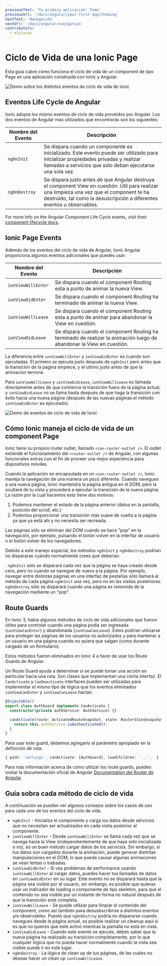```yaml
---
previousText: 'Tu primera aplicación: Tema'
previousUrl: '/docs/angular/your-first-app/theming'
nextText: 'Navegación'
nextUrl: '/docs/angular/navigation'
contributors:
  - elylucas
---
```


# Ciclo de Vida de una Ionic Page

Esta guía cubre cómo funciona el ciclo de vida de un component de tipo Page en una aplicación construida con Ionic y Angular.

![Demo sobre los distintos eventos de ciclo de vida de Ionic](/docs/assets/img/guides/lifecycle/ioniclifecycle.png)

## Eventos Life Cycle de Angular

Ionic adopta los mismo eventos de ciclo de vida proveídos por Angular. Los dos eventos de Angular mas utilizados que encontrarás son los siguientes:

| Nombre del Evento | Descripción                                                                                                                                                                                                           |
| ----------------- | --------------------------------------------------------------------------------------------------------------------------------------------------------------------------------------------------------------------- |
| `ngOnInit`        | Se dispara cuando un componente es inicializado. Este evento puede ser utilizado para inicializar propiedades privadas y realizar llamadas a servicios que solo deban ejecutarse una sola vez.                        |
| `ngOnDestroy`     | Se dispara justo antes de que Angular destruya el component View en cuestión. Útil para realizar una limpieza una vez que el component te ha destruido, tal como la desuscripción a diferentes eventos u observables. |


For more info on the Angular Component Life Cycle events, visit their [component lifecycle docs](https://angular.io/guide/lifecycle-hooks).

## Ionic Page Events

Además de los eventos del ciclo de vida de Angular, Ionic Angular proporciona algunos eventos adicionales que puedes usar:

| Nombre del Evento  | Descripción                                                                                                          |
| ------------------ | -------------------------------------------------------------------------------------------------------------------- |
| `ionViewWillEnter` | Se dispara cuando el component Routing esta a punto de animar la nueva View.                                         |
| `ionViewDidEnter`  | Se dispara cuando el component Routing ha terminado de animar la nueva View.                                         |
| `ionViewWillLeave` | Se dispara cuando el component Routing esta a punto de animar para abandonar la View en cuestión.                    |
| `ionViewDidLeave`  | Se dispara cuando el component Routing ha terminado de realizar la animación luego de abandonar la View en cuestión. |


La diferencia entre `ionViewWillEnter` y `ionViewDidEnter` es cuando son ejecutadas. El primero se ejecuta justo después de `ngOnInit` pero antes que la transición de la pagina empiece, y el ultimo justo antes de que la animación termine.

Para `ionViewWillLeave` y `ionViewDidLeave`, `ionViewWillLeave` es llamada directamente antes de que comience la transición fuera de la página actual, y `ionViewDidLeave` no se llama hasta después de que haga la transición con éxito hacia una nueva página (después de las nuevas páginas el método `ionViewDidEnter` es ejecutado).

![Demo de eventos de ciclo de vida de Ionic](/docs/assets/img/guides/lifecycle/ioniclifecycle.gif)

## Cómo Ionic maneja el ciclo de vida de un component Page

Ionic tiene su propios router outlet, llamado `<ion-router-outlet />`. El outlet extiende el funcionamiento del `<router-outlet />` de Angular, con algunas funcionales extras con el fin de proveer una mejor experiencia para dispositivos móviles.

Cuando la aplicación es encapsulada en un `<ion-router-outlet />`, Ionic maneja la navegación de una manera un poco diferente. Cuando navegues a una nueva página, Ionic mantendrá la página antigua en el DOM, pero la ocultará de tu vista y procederá a ejecutar la transición de la nueva página. La razón por la cual hacemos esto tiene dos motivos:

1) Podemos mantener el estado de la página anterior (datos en la pantalla, posición del scroll, etc.)  
2) Podemos proporcionar una transición más suave de vuelta a la página ya que ya está ahí y no necesita ser recreada.

Las páginas sólo se eliminan del DOM cuando se hace "pop" en la navegación, por ejemplo, pulsando el botón volver en la interfaz de usuario o el botón volver de los navegadores.

Debido a este manejo especial, los métodos `ngOnInit` y `ngOnDestroy` podrían no dispararse cuando normalmente crees que deberían.

. `ngOnInit` sólo se disparará cada vez que la página se haya creado desde cero, pero no cuando se navegue de nuevo a la página. Por ejemplo, navegar entre distintas páginas en una interfaz de pestañas sólo llamará al método de cada página `ngOnInit` una vez, pero no en las visitas posteriores. `ngOnDestroy` sólo se disparará cuando una página es removida de la navegación mediante un "pop".

## Route Guards

En Ionic 3, había algunos métodos de ciclo de vida adicionales que fueron útiles para controlar cuando una página podía ser ingresada (`ionViewCanEnter`) y abandonada (`ionViewCanLeave`). Estos podrían utilizarse para proteger las páginas de los usuarios no autorizados y para mantener a un usuario en una página cuando no quiera que salgan (como durante cargado de un formulario).

Estos métodos fueron eliminados en Ionic 4 a favor de usar los Route Guards de Angular.

Un Route Guard ayuda a determinar si se puede tomar una acción en particular hacia una ruta. Son clases que implementan una cierta interfaz. El ` CanActivate ` y `CanDeactivate` interfaces pueden ser utilizadas para implementar el mismo tipo de lógica que los eventos eliminados `ionViewCanEnter` y `ionViewCanLeave` hacían.

```typescript
@Injectable()
export class AuthGuard implements CanActivate {
  constructor(private authService: AuthService) {}

  canActivate(route: ActivatedRouteSnapshot, state: RouterStateSnapshot) {
    return this.authService.isAuthenticated();
  }
}
```

Para usar este guard, debemos agregarlo al parámetro apropiado en la definición de ruta:

```typescript
{ path: 'settings', canActivate: [AuthGuard], loadChildren: '...',  }
```

Para más información acerca de cómo utilizar los route guards, puedes visitar la documentación oficial de Angular [Documentation del Router de Angular](https://angular.io/guide/router).

## Guía sobra cada método de ciclo de vida

A continuación se pueden ver algunos consejos sobre los casos de uso para cada uno de los eventos del ciclo de vida.

- `ngOnInit` - Inicializa el componente y carga los datos desde servicios que no necesitan ser actualizados en cada visita posterior al componente.
- `ionViewWillEnter` - Desde `ionViewWillEnter` se llama cada vez que se navega hacia la View (independientemente de que haya sido inicializada o no), es un buen método cargar datos de los servicios. Sin embargo, si tus datos son cargados durante la animación, puede generar distintas manipulaciones en el DOM, lo que puede causar algunas animaciones se vean lentas o trabadas.
- `ionViewDidEnter` - Si ves problemas de performance usando `ionViewWillEnter` al cargar datos, puedes hacer tus llamadas de datos en `ionViewDidEnter` en su lugar. Este evento no se disparará hasta que la página sea visible por el usuario, sin embargo, es posible que quieras usar un indicador de loading o componente de tipo skeleton, para que el contenido no sea visible por un instante de forma no natural después de que la transición esté completa.
- `ionViewWillLeave` - Se puede utilizar para limpiar el contenido del component, como así también para desusbscribirse a distintos eventos y/o observables. Puesto que `ngOnDestroy` podría no dispararse cuando navegues desde la página actual, es posible realizar un cleanup aquí si es que no quieres que esté activo mientras la pantalla no está en vista.
- `ionViewDidLeave` - Cuando este evento se ejecute, debes saber que la nueva página ha realizado su transición completamente, por lo que cualquier lógica que no pueda hacer normalmente cuando la vista sea visible puede ir en este lugar.
- `ngOnDestroy` - La lógica de clean up de tus páginas, de las cuales no deseas hacer un clean up `ionViewWillLeave`.